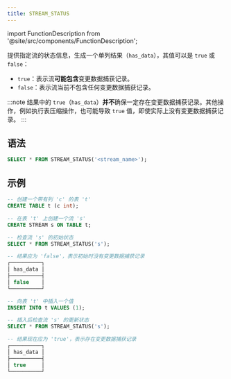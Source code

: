```yaml
---
title: STREAM_STATUS
---
```

import FunctionDescription from '@site/src/components/FunctionDescription';

<FunctionDescription description="引入或更新于：v1.2.225"/>

提供指定流的状态信息，生成一个单列结果（`has_data`），其值可以是 `true` 或 `false`：

- `true`：表示流**可能包含**变更数据捕获记录。
- `false`：表示流当前不包含任何变更数据捕获记录。

:::note
结果中的 `true`（`has_data`）**并不**确保一定存在变更数据捕获记录。其他操作，例如执行表压缩操作，也可能导致 `true` 值，即使实际上没有变更数据捕获记录。
:::

## 语法

```sql
SELECT * FROM STREAM_STATUS('<stream_name>');
```

## 示例

```sql
-- 创建一个带有列 'c' 的表 't'
CREATE TABLE t (c int);

-- 在表 't' 上创建一个流 's'
CREATE STREAM s ON TABLE t;

-- 检查流 's' 的初始状态
SELECT * FROM STREAM_STATUS('s');

-- 结果应为 'false'，表示初始时没有变更数据捕获记录
┌──────────┐
│ has_data │
├──────────┤
│ false    │
└──────────┘

-- 向表 't' 中插入一个值
INSERT INTO t VALUES (1);

-- 插入后检查流 's' 的更新状态
SELECT * FROM STREAM_STATUS('s');

-- 结果现在应为 'true'，表示存在变更数据捕获记录
┌──────────┐
│ has_data │
├──────────┤
│ true     │
└──────────┘
```